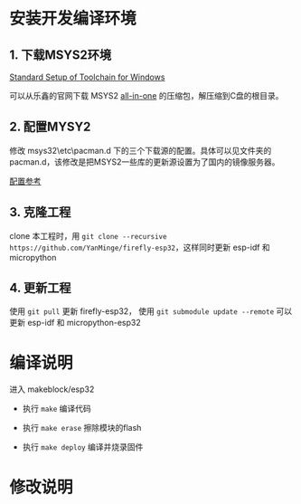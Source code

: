 # 安装开发编译环境 #

## 1. 下载MSYS2环境 ##

   [Standard Setup of Toolchain for Windows](https://esp-idf.readthedocs.io/en/latest/get-started/windows-setup.html "Standard Setup of Toolchain for Windows")
   
   可以从乐鑫的官网下载 MSYS2 [all-in-one](https://dl.espressif.com/dl/esp32_win32_msys2_environment_and_toolchain-20180110.zip "all-in-one") 的压缩包，解压缩到C盘的根目录。

## 2. 配置MYSY2  ##
   
   修改 msys32\etc\pacman.d 下的三个下载源的配置。具体可以见文件夹的pacman.d，该修改是把MSYS2一些库的更新源设置为了国内的镜像服务器。

   [配置参考](https://github.com/YanMinge/esp_project/tree/master/pacman.d "配置参考")

## 3. 克隆工程 ##

   clone 本工程时，用 `git clone --recursive https://github.com/YanMinge/firefly-esp32`，这样同时更新 esp-idf 和 micropython

## 4. 更新工程 ##

   使用 `git pull` 更新 firefly-esp32，
   使用 `git submodule update --remote` 可以更新 esp-idf 和 micropython-esp32

# 编译说明 #

   进入 makeblock/esp32 

- 执行 `make` 编译代码

- 执行 `make erase` 擦除模块的flash
   
- 执行 `make deploy` 编译并烧录固件

# 修改说明 #
